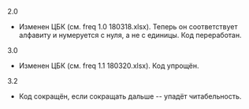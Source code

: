 2.0
* Изменен ЦБК (см. freq 1.0 180318.xlsx). Теперь он соответствует алфавиту и нумеруется с нуля, а не с единицы. Код переработан.

3.0
* Изменен ЦБК (см. freq 1.1 180320.xlsx). Код упрощён.

3.2
* Код сокращён, если сокращать дальше -- упадёт читабельность.
